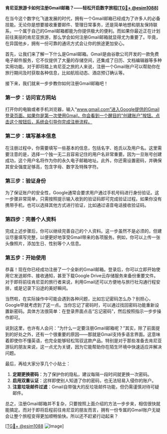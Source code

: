 **肯尼亚旅游卡如何注册Gmail邮箱？——轻松开启数字旅程[[TG💪+ @esim1088](https://t.me/s/esim1088)]**

在当今这个数字化飞速发展的时代，拥有一个Gmail邮箱已经成为了许多人的必备技能。无论你是想要接收重要邮件、管理日常事务，还是简单地想和朋友保持联系，一个属于自己的Gmail邮箱都能为你提供极大的便利。而如果你最近正在计划前往美丽的肯尼亚旅游，那么学会如何注册Gmail邮箱就显得尤为重要了。毕竟，在异国他乡，拥有一份可靠的通讯方式会让你的旅途更加安心。

首先，让我们来了解一下什么是Gmail邮箱。Gmail是由谷歌公司开发的一款免费电子邮件服务，它不仅提供了大量的存储空间，还集成了日历、文档编辑器等多种实用功能。对于即将踏上肯尼亚之旅的人来说，注册一个Gmail账户可以帮助你在旅行期间及时获取各种信息，比如航班动态、酒店预订确认等。

接下来，我们就来一步步教你如何注册Gmail邮箱吧！

### 第一步：访问官方网站

打开你的电脑或者手机浏览器，输入“www.gmail.com”进入Google提供的Gmail登录页面。如果你是第一次使用Gmail，你会看到一个醒目的“创建账户”按钮。点击这个按钮后，系统会引导你完成注册流程。

### 第二步：填写基本信息

在注册过程中，你需要填写一些基本的信息，包括名字、姓氏以及用户名。这里需要注意的是，选择一个独一无二且容易记住的用户名非常重要。因为一旦账号创建成功，这个用户名将作为你的永久电子邮箱地址。此外，你还需设置密码，并确保其安全强度足够高，包含字母、数字及特殊字符。

### 第三步：验证身份

为了保证账户的安全性，Google通常会要求用户通过手机号码进行身份验证。这一步骤非常简单，只需按照提示输入收到的验证码即可完成验证过程。如果你没有携带手机，也可以选择其他方式进行验证，比如通过语音电话接收验证码。

### 第四步：完善个人资料

完成上述步骤后，你可以继续完善自己的个人资料。这一步虽然不是必须的，但建议尽量填写完整，以便更好地享受Gmail带来的各项服务。例如，你可以上传一张头像照片，添加生日、性别等个人信息。

### 第五步：开始使用

恭喜！现在你已经成功注册了一个全新的Gmail邮箱。登录后，你可以立即开始使用它发送邮件、接收通知，甚至下载Google Drive云存储服务来备份重要文件。对于即将前往肯尼亚的旅行者来说，利用Gmail还可以方便地与旅行社沟通行程安排，或是记录下沿途的美好瞬间。

当然啦，在实际操作中可能会遇到各种问题，比如忘记密码怎么办？别担心，Google早就考虑到了这一点。当你忘记了密码时，可以通过找回密码功能重新设置新密码。具体方法很简单：在登录界面点击“忘记密码”，然后按照指示一步步操作即可。

说到这里，也许有人会问：“为什么一定要注册Gmail邮箱呢？”其实，除了前面提到的好处之外，还有一个很重要的原因——那就是Gmail支持多语言界面。这意味着即使你不懂英语，也完全能够轻松驾驭这款产品。特别是对于那些准备去肯尼亚游玩的朋友来说，这一点尤为关键，因为它能帮助你在陌生环境中快速适应并解决问题。

最后，再给大家分享几个小贴士：

1. **定期更换密码**：为了保护你的隐私，建议每隔一段时间就更换一次密码。
2. **启用双重认证**：这样即使别人知道了你的密码，也无法轻易入侵你的账户。
3. **注意垃圾邮件过滤**：Gmail自带强大的反垃圾邮件功能，但仍需谨慎对待可疑邮件。

总之，注册Gmail邮箱并不复杂，只要按照上面介绍的方法一步步来，相信很快就能搞定。而对于即将启程前往肯尼亚的朋友而言，拥有一份专属的Gmail账户无疑会让整个旅程变得更加顺畅愉快。所以还不赶紧行动起来？

[[TG💪+ @esim1088](https://t.me/s/esim1088) ![Image](https://i.postimg.cc/4NQfJmqS/Snipaste-2025-05-13-00-14-12.png)]